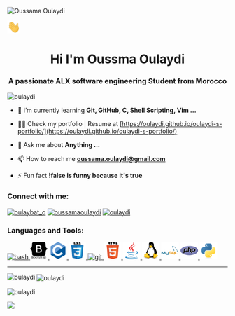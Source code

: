 ![Oussama Oulaydi](https://github.com/oulaydi/oulaydi/assets/130802700/900af5d1-600c-4bd4-893c-33930ee27fc9)

<img src="https://github.com/aysuarex/aysuarex/blob/main/wave.gif" width="30px">

<h1 align="center">Hi I'm Oussma Oulaydi</h1>
<h3 align="center">A passionate ALX software engineering Student from Morocco</h3>

<p align="left"> <img src="https://komarev.com/ghpvc/?username=oulaydi&label=Profile%20views&color=0e75b6&style=flat" alt="oulaydi" /> </p>

- 🌱 I’m currently learning **Git, GitHub, C, Shell Scripting, Vim ...**

- 👨‍💻 Check my portfolio | Resume at [https://oulaydi.github.io/oulaydi-s-portfolio/](https://oulaydi.github.io/oulaydi-s-portfolio/)

- 💬 Ask me about **Anything ...**

- 📫 How to reach me **oussama.oulaydi@gmail.com**

- ⚡ Fun fact  **!false is funny because it's true**

<h3 align="left">Connect with me:</h3>
<p align="left">
  
<a href="https://twitter.com/oulaybat_o" target="blank"><img align="center" src="https://raw.githubusercontent.com/rahuldkjain/github-profile-readme-generator/master/src/images/icons/Social/twitter.svg" alt="oulaybat_o" height="30" width="40"/></a>
<a href="https://linkedin.com/in/oussamaoulaydi" target="blank"><img align="center" src="https://raw.githubusercontent.com/rahuldkjain/github-profile-readme-generator/master/src/images/icons/Social/linked-in-alt.svg" alt="oussamaoulaydi" height="30" width="40" /></a>
<a href="https://discord.gg/oulaydi" target="blank"><img align="center" src="https://raw.githubusercontent.com/rahuldkjain/github-profile-readme-generator/master/src/images/icons/Social/discord.svg" alt="oulaydi" height="30" width="40" /></a>
</p>

<h3 align="left">Languages and Tools:</h3>
<p align="left"> <a href="https://www.gnu.org/software/bash/" target="_blank" rel="noreferrer"> <img src="https://www.vectorlogo.zone/logos/gnu_bash/gnu_bash-icon.svg" alt="bash" width="40" height="40"/> </a> <a href="https://getbootstrap.com" target="_blank" rel="noreferrer"> <img src="https://raw.githubusercontent.com/devicons/devicon/master/icons/bootstrap/bootstrap-plain-wordmark.svg" alt="bootstrap" width="40" height="40"/> </a> <a href="https://www.cprogramming.com/" target="_blank" rel="noreferrer"> <img src="https://raw.githubusercontent.com/devicons/devicon/master/icons/c/c-original.svg" alt="c" width="40" height="40"/> </a> <a href="https://www.w3schools.com/css/" target="_blank" rel="noreferrer"> <img src="https://raw.githubusercontent.com/devicons/devicon/master/icons/css3/css3-original-wordmark.svg" alt="css3" width="40" height="40"/> </a> <a href="https://git-scm.com/" target="_blank" rel="noreferrer"> <img src="https://www.vectorlogo.zone/logos/git-scm/git-scm-icon.svg" alt="git" width="40" height="40"/> </a> <a href="https://www.w3.org/html/" target="_blank" rel="noreferrer"> <img src="https://raw.githubusercontent.com/devicons/devicon/master/icons/html5/html5-original-wordmark.svg" alt="html5" width="40" height="40"/> </a> <a href="https://www.java.com" target="_blank" rel="noreferrer"> <img src="https://raw.githubusercontent.com/devicons/devicon/master/icons/java/java-original.svg" alt="java" width="40" height="40"/> </a> <a href="https://www.linux.org/" target="_blank" rel="noreferrer"> <img src="https://raw.githubusercontent.com/devicons/devicon/master/icons/linux/linux-original.svg" alt="linux" width="40" height="40"/> </a> <a href="https://www.mysql.com/" target="_blank" rel="noreferrer"> <img src="https://raw.githubusercontent.com/devicons/devicon/master/icons/mysql/mysql-original-wordmark.svg" alt="mysql" width="40" height="40"/> </a> <a href="https://www.php.net" target="_blank" rel="noreferrer"> <img src="https://raw.githubusercontent.com/devicons/devicon/master/icons/php/php-original.svg" alt="php" width="40" height="40"/> </a> <a href="https://www.python.org" target="_blank" rel="noreferrer"> <img src="https://raw.githubusercontent.com/devicons/devicon/master/icons/python/python-original.svg" alt="python" width="40" height="40"/> </a> </p>

<hr>

<p><img align="left" src="https://github-readme-stats.vercel.app/api/top-langs?username=oulaydi&show_icons=true&locale=en&layout=compact" alt="oulaydi" /></p>

<p>&nbsp;<img align="center" src="https://github-readme-stats.vercel.app/api?username=oulaydi&show_icons=true&locale=en" alt="oulaydi" /></p>

<p><img align="center" src="https://github-readme-streak-stats.herokuapp.com/?user=oulaydi&" alt="oulaydi" /></p>

<img src="https://media.giphy.com/media/WUlplcMpOCEmTGBtBW/giphy.gif" width="30">
